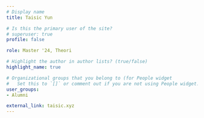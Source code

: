 ```yaml
---
# Display name
title: Taisic Yun

# Is this the primary user of the site?
# superuser: true
profile: false

role: Master '24, Theori

# Highlight the author in author lists? (true/false)
highlight_name: true

# Organizational groups that you belong to (for People widget
#   Set this to `[]` or comment out if you are not using People widget.
user_groups:
- Alumni

external_link: taisic.xyz
---
```

